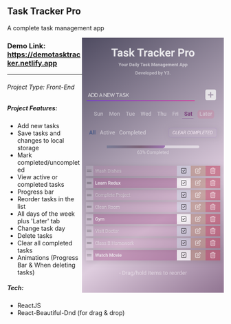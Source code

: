 ## Task Tracker Pro
A complete task management app

<img src="https://github.com/younis3/task-tracker/blob/main/images/appDemo1.png" width=330 align=right>

### Demo Link: https://demotasktracker.netlify.app

---

###### Project Type: Front-End

##### Project Features:

- Add new tasks
- Save tasks and changes to local storage
- Mark completed/uncompleted
- View active or completed tasks
- Progress bar
- Reorder tasks in the list
- All days of the week plus 'Later' tab
- Change task day
- Delete tasks
- Clear all completed tasks
- Animations (Progress Bar & When deleting tasks)

##### Tech:

- ReactJS
- React-Beautiful-Dnd (for drag & drop)
